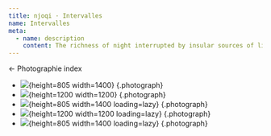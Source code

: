 ```yaml
---
title: njoqi · Intervalles
name: Intervalles
meta:
  - name: description
    content: The richness of night interrupted by insular sources of light.
---
```


<p>
  <router-link to="/projects/photographie">
    ← Photographie index
  </router-link>
</p>

<ArticleHeader v-bind="frontmatter" />

- ![](/assets/images/projects/photographie/intervalles/05.jpg){height=805 width=1400} {.photograph}
- ![](/assets/images/projects/photographie/intervalles/04.jpg){height=1200 width=1200} {.photograph}
- ![](/assets/images/projects/photographie/intervalles/03.jpg){height=805 width=1400 loading=lazy} {.photograph}
- ![](/assets/images/projects/photographie/intervalles/02.jpg){height=1200 width=1200 loading=lazy} {.photograph}
- ![](/assets/images/projects/photographie/intervalles/01.jpg){height=805 width=1400 loading=lazy} {.photograph}

<script setup>
  import ArticleHeader from '../../../components/article-header.vue';
</script>